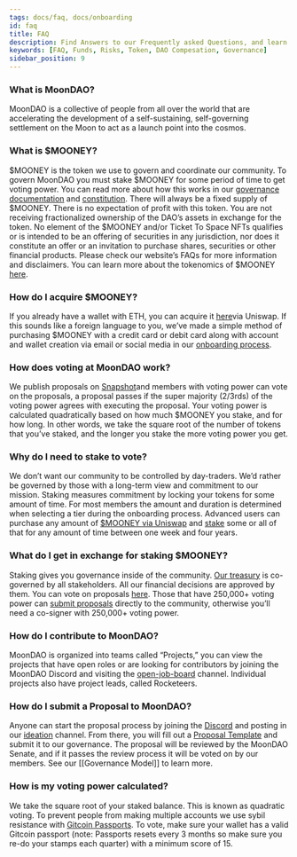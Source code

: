 ```yaml
---
tags: docs/faq, docs/onboarding
id: faq
title: FAQ
description: Find Answers to our Frequently asked Questions, and learn more about the DAO.
keywords: [FAQ, Funds, Risks, Token, DAO Compesation, Governance]
sidebar_position: 9
---
```

### What is MoonDAO?
MoonDAO is a collective of people from all over the world that are accelerating the development of a self-sustaining, self-governing settlement on the Moon to act as a launch point into the cosmos.

### What is $MOONEY?
$MOONEY is the token we use to govern and coordinate our community. To govern MoonDAO you must stake $MOONEY for some period of time to get voting power. You can read more about how this works in our [governance documentation](Governance%20Model.md) and [constitution](Constitution.md). There will always be a fixed supply of $MOONEY. There is no expectation of profit with this token. You are not receiving fractionalized ownership of the DAO’s assets in exchange for the token. No element of the $MOONEY and/or Ticket To Space NFTs qualifies or is intended to be an offering of securities in any jurisdiction, nor does it constitute an offer or an invitation to purchase shares, securities or other financial products. Please check our website’s FAQs for more information and disclaimers. You can learn more about the tokenomics of $MOONEY [here](Governance%20Tokens.md).

### How do I acquire $MOONEY?
If you already have a wallet with ETH, you can acquire it [here](https://app.uniswap.org/swap?inputCurrency=ETH&outputCurrency=0x20d4DB1946859E2Adb0e5ACC2eac58047aD41395&chain=mainnet)via Uniswap. If this sounds like a foreign language to you, we’ve made a simple method of purchasing $MOONEY with a credit card or debit card along with account and wallet creation via email or social media in our [onboarding process](https://www.moondao.com/join).

### How does voting at MoonDAO work?
We publish proposals on [Snapshot](https://vote.moondao.com/#/)and members with voting power can vote on the proposals, a proposal passes if the super majority (2/3rds) of the voting power agrees with executing the proposal. Your voting power is calculated quadratically based on how much $MOONEY you stake, and for how long. In other words, we take the square root of the number of tokens that you’ve staked, and the longer you stake the more voting power you get.

### Why do I need to stake to vote?
We don’t want our community to be controlled by day-traders. We’d rather be governed by those with a long-term view and commitment to our mission. Staking measures commitment by locking your tokens for some amount of time. For most members the amount and duration is determined when selecting a tier during the onboarding process. Advanced users can purchase any amount of [$MOONEY via Uniswap](https://app.uniswap.org/swap?inputCurrency=ETH&outputCurrency=0x20d4DB1946859E2Adb0e5ACC2eac58047aD41395&chain=mainnet) and [stake](https://www.moondao.com/lock) some or all of that for any amount of time between one week and four years. 

### What do I get in exchange for staking $MOONEY?
Staking gives you governance inside of the community. [Our treasury](https://dashboard.moondao.com/#/treasury) is co-governed by all stakeholders. All our financial decisions are approved by them. You can vote on proposals [here](http://vote.moondao.com/). Those that have 250,000+ voting power can [submit proposals](https://discord.com/channels/914720248140279868/1034923662442254356) directly to the community, otherwise you’ll need a co-signer with 250,000+ voting power.

### How do I contribute to MoonDAO?
MoonDAO is organized into teams called “Projects,” you can view the projects that have open roles or are looking for contributors by joining the MoonDAO Discord and visiting the [open-job-board](https://discord.com/channels/914720248140279868/1176926263458406410) channel. Individual projects also have project leads, called Rocketeers. 

### How do I submit a Proposal to MoonDAO?
Anyone can start the proposal process by joining the [Discord](https://discord.gg/moondao) and posting in our [ideation](https://discord.com/channels/914720248140279868/1027658256706961509) channel. From there, you will fill out a [Proposal Template](https://docs.google.com/document/d/1p8rV9RlvFk6nAJzWh-tvroyPvasjjrvgKpyX8ibGX3I/edit) and submit it to our governance. The proposal will be reviewed by the MoonDAO Senate, and if it passes the review process it will be voted on by our members. See our [[Governance Model]] to learn more.

### How is my voting power calculated?
We take the square root of your staked balance. This is known as quadratic voting. To prevent people from making multiple accounts we use sybil resistance with [Gitcoin Passports](https://passport.gitcoin.co/). To vote, make sure your wallet has a valid Gitcoin passport (note: Passports resets every 3 months so make sure you re-do your stamps each quarter) with a minimum score of 15.
